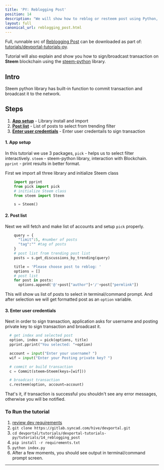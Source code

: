 ```yaml
---
title: 'PY: Reblogging Post'
position: 14
description: "We will show how to reblog or resteem post using Python, with username and posting private key."
layout: full
canonical_url: reblogging_post.html
---              
```

<span class="fa-pull-left top-of-tutorial-repo-link"><span class="first-word">Full</span>, runnable src of [Reblogging Post](https://gitlab.syncad.com/hive/devportal/-/tree/develop/tutorials/devportal-tutorials-py/tutorials/14_reblogging_post) can be downloaded as part of: [tutorials/devportal-tutorials-py](https://gitlab.syncad.com/hive/devportal/-/tree/develop/tutorials/devportal-tutorials-py).</span>
<br>



Tutorial will also explain and show you how to sign/broadcast transaction on **Steem** blockchain using the [steem-python](https://github.com/steemit/steem-python) library.

## Intro

Steem python library has built-in function to commit transaction and broadcast it to the network. 

## Steps

1.  [**App setup**](#app-setup) - Library install and import
1.  [**Post list**](#post-list) - List of posts to select from trending filter 
1.  [**Enter user credentials**](#credentials-list) - Enter user credentails to sign transaction

#### 1. App setup <a name="app-setup"></a>

In this tutorial we use 3 packages, `pick` - helps us to select filter interactively. `steem` - steem-python library, interaction with Blockchain. `pprint` - print results in better format.

First we import all three library and initialize Steem class

```python
    import pprint
    from pick import pick
    # initialize Steem class
    from steem import Steem

    s = Steem()
```

#### 2. Post list <a name="post-list"></a>


Next we will fetch and make list of accounts and setup `pick` properly.

```python
    query = {
      "limit":5, #number of posts
      "tag":"" #tag of posts
    }
    # post list from trending post list
    posts = s.get_discussions_by_trending(query)

    title = 'Please choose post to reblog: '
    options = []
    # post list
    for post in posts:
      options.append('@'+post["author"]+'/'+post["permlink"])

```

This will show us list of posts to select in terminal/command prompt. And after selection we will get formatted post as an `option` variable.

#### 3. Enter user credentials <a name="credentials-list"></a>

Next in order to sign transaction, application asks for username and posting private key to sign transaction and broadcast it.

```python
  # get index and selected post
  option, index = pick(options, title)
  pprint.pprint("You selected: "+option)

  account = input("Enter your username? ")
  wif = input("Enter your Posting private key? ")

  # commit or build transaction
  c = Commit(steem=Steem(keys=[wif]))

  # broadcast transaction
  c.resteem(option, account=account)

```


That's it, if transaction is successful you shouldn't see any error messages, otherwise you will be notified.

### To Run the tutorial

1.  [review dev requirements](getting_started)
1.  `git clone https://gitlab.syncad.com/hive/devportal.git`
1.  `cd devportal/tutorials/devportal-tutorials-py/tutorials/14_reblogging_post`
1.  `pip install -r requirements.txt`
1.  `python index.py`
1.  After a few moments, you should see output in terminal/command prompt screen.


---
